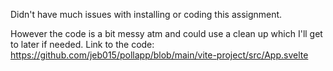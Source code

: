 Didn't have much issues with installing or coding this assignment.

However the code is a bit messy atm and could use a clean up which I'll get to later if needed.
Link to the code:
https://github.com/jeb015/pollapp/blob/main/vite-project/src/App.svelte

